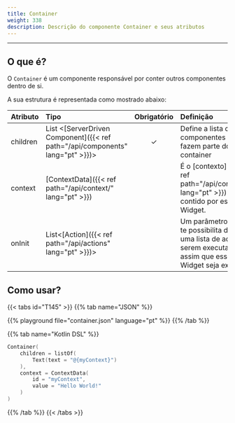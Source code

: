 ```yaml
---
title: Container
weight: 338
description: Descrição do componente Container e seus atributos
---
```


---

## O que é?

O `Container` é um componente responsável por conter outros componentes dentro de si.

A sua estrutura é representada como mostrado abaixo:

| **Atributo** | **Tipo**                                                       | Obrigatório | **Definição**                                                                                                     |
| :----------- | :------------------------------------------------------------- | :---------: | :---------------------------------------------------------------------------------------------------------------- |
| children     | List &lt;[ServerDriven Component]({{< ref path="/api/components" lang="pt" >}})&gt; |      ✓      | Define a lista de componentes que fazem parte do container                                                        |
| context      | [ContextData]({{< ref path="/api/context/" lang="pt" >}})                           |             | É o [contexto]({{< ref path="/api/context/" lang="pt" >}}) contido por este Widget.                                                    |
| onInit       | List&lt;[Action]({{< ref path="/api/actions" lang="pt" >}})&gt;                     |             | Um parâmetro que te possibilita definir uma lista de ações a serem executadas assim que esse Widget seja exibido. |

## Como usar?

{{< tabs id="T145" >}}
{{% tab name="JSON" %}}

<!-- json-playground:container.json
{
    "_beagleComponent_": "beagle:container",
    "children": [
        {
          "_beagleComponent_": "beagle:text",
          "text": "@{myContext}"
        }
    ],
    "context": {
        "id": "myContext",
        "value": "Hello world!"
    }
}
-->

{{% playground file="container.json" language="pt" %}}
{{% /tab %}}

{{% tab name="Kotlin DSL" %}}

```kotlin
Container(
    children = listOf(
        Text(text = "@{myContext}")
    ),
    context = ContextData(
        id = "myContext",
        value = "Hello World!"
    )
)
```

{{% /tab %}}
{{< /tabs >}}

